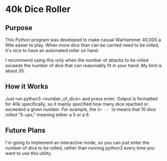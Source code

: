 # 40k Dice Roller

## Purpose
This Python program was developed to make casual Warhammer 40,000 a little easier to play. When more dice than can be carried need to be rolled, it's nice to have an automated roller on hand.

I recommend using this only when the number of attacks to be rolled exceeds the number of dice that can reasonably fit in your hand. My limit is about 35.

## How it Works
Just run python3 <number_of_dice> and press enter. Output is formatted for 40k specifically, so it mainly specified how many dice reached or exceeded a given number. For example, the `5+ -- 10` means that 10 dice rolled "5-ups," meaning either a 5 or a 6.

## Future Plans
I'm going to implement an interactive mode, so you can just enter the number of dice to be rolled, rather than running python3 every time you want to use this utility.
